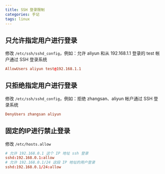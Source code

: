 ```yaml
---
title: SSH 登录限制
categories: 手记
tags: linux
---
```


## 只允许指定用户进行登录

修改 `/etc/ssh/sshd_config`，例如：允许 aliyun 和从 192.168.1.1 登录的 test 帐户通过 SSH 登录系统

```conf
AllowUsers aliyun test@192.168.1.1  
```

## 只拒绝指定用户进行登录

修改 `/etc/ssh/sshd_config`，例如：拒绝 zhangsan、aliyun 帐户通过 SSH 登录系统

```conf
DenyUsers zhangsan aliyun
```

## 固定的IP进行禁止登录

修改 `/etc/hosts.allow`

```conf
# 允许 192.168.0.1 这个 IP 地址 ssh 登录
sshd:192.168.0.1:allow  
# 允许 192.168.0.1/24 这段 IP 地址的用户登录
sshd:192.168.0.1/24:allow 
```
